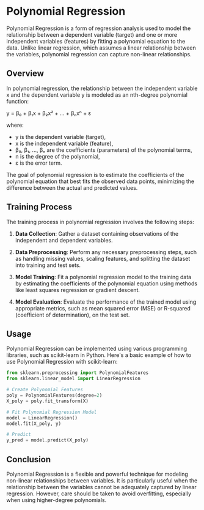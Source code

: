# Polynomial Regression

Polynomial Regression is a form of regression analysis used to model the relationship between a dependent variable (target) and one or more independent variables (features) by fitting a polynomial equation to the data. Unlike linear regression, which assumes a linear relationship between the variables, polynomial regression can capture non-linear relationships.

## Overview

In polynomial regression, the relationship between the independent variable x and the dependent variable y is modeled as an nth-degree polynomial function:

y = β₀ + β₁x + β₂x² + ... + βₙxⁿ + ε

where:

- y is the dependent variable (target),
- x is the independent variable (feature),
- β₀, β₁, ..., βₙ are the coefficients (parameters) of the polynomial terms,
- n is the degree of the polynomial,
- ε is the error term.

The goal of polynomial regression is to estimate the coefficients of the polynomial equation that best fits the observed data points, minimizing the difference between the actual and predicted values.

## Training Process

The training process in polynomial regression involves the following steps:

1. **Data Collection**: Gather a dataset containing observations of the independent and dependent variables.

2. **Data Preprocessing**: Perform any necessary preprocessing steps, such as handling missing values, scaling features, and splitting the dataset into training and test sets.

3. **Model Training**: Fit a polynomial regression model to the training data by estimating the coefficients of the polynomial equation using methods like least squares regression or gradient descent.

4. **Model Evaluation**: Evaluate the performance of the trained model using appropriate metrics, such as mean squared error (MSE) or R-squared (coefficient of determination), on the test set.

## Usage

Polynomial Regression can be implemented using various programming libraries, such as scikit-learn in Python. Here's a basic example of how to use Polynomial Regression with scikit-learn:

```python
from sklearn.preprocessing import PolynomialFeatures
from sklearn.linear_model import LinearRegression

# Create Polynomial Features
poly = PolynomialFeatures(degree=2)
X_poly = poly.fit_transform(X)

# Fit Polynomial Regression Model
model = LinearRegression()
model.fit(X_poly, y)

# Predict
y_pred = model.predict(X_poly)
```

## Conclusion

Polynomial Regression is a flexible and powerful technique for modeling non-linear relationships between variables. It is particularly useful when the relationship between the variables cannot be adequately captured by linear regression. However, care should be taken to avoid overfitting, especially when using higher-degree polynomials.
